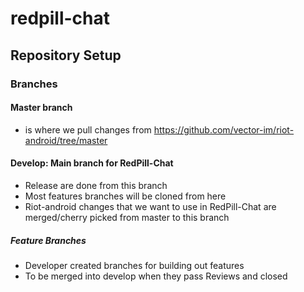# redpill-chat

## Repository Setup

### Branches
#### Master branch
* is where we pull changes from https://github.com/vector-im/riot-android/tree/master  
#### Develop: Main branch for RedPill-Chat
* Release are done from this branch
* Most features branches will be cloned from here
* Riot-android changes that we want to use in RedPill-Chat are merged/cherry picked from master to this branch
##### Feature Branches
* Developer created branches for building out features
* To be merged into develop when they pass Reviews and closed
